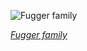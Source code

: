 
![Fugger family](https://upload.wikimedia.org/wikipedia/commons/thumb/c/c1/German_States_Fugger_1621_10_Ducats.jpg/600px-German_States_Fugger_1621_10_Ducats.jpg)

*[Fugger family](https://wikipedia.org/wiki/File:German_States_Fugger_1621_10_Ducats.jpg)*
